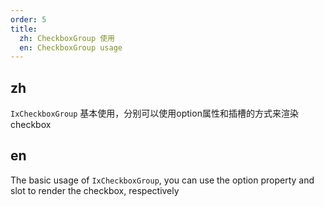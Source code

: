 ```yaml
---
order: 5
title:
  zh: CheckboxGroup 使用
  en: CheckboxGroup usage
---
```


## zh

`IxCheckboxGroup` 基本使用，分别可以使用option属性和插槽的方式来渲染checkbox

## en

The basic usage of `IxCheckboxGroup`, you can use the option property and slot to render the checkbox, respectively

